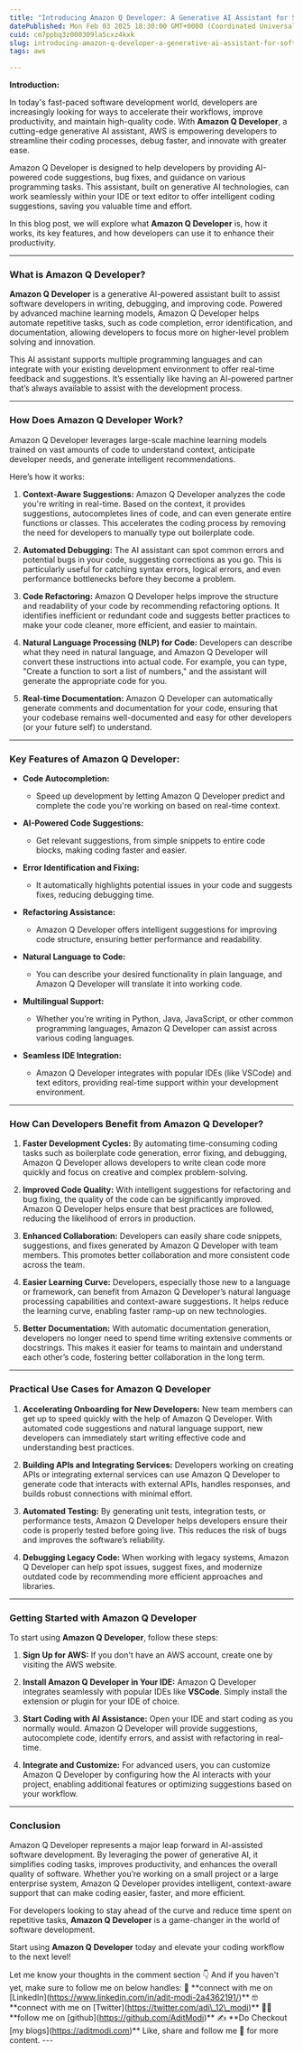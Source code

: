 ```yaml
---
title: "Introducing Amazon Q Developer: A Generative AI Assistant for Software Development"
datePublished: Mon Feb 03 2025 18:30:00 GMT+0000 (Coordinated Universal Time)
cuid: cm7ppbq3z000309la5cxz4kxk
slug: introducing-amazon-q-developer-a-generative-ai-assistant-for-software-development
tags: aws

---
```


**Introduction:**

In today's fast-paced software development world, developers are increasingly looking for ways to accelerate their workflows, improve productivity, and maintain high-quality code. With **Amazon Q Developer**, a cutting-edge generative AI assistant, AWS is empowering developers to streamline their coding processes, debug faster, and innovate with greater ease.

Amazon Q Developer is designed to help developers by providing AI-powered code suggestions, bug fixes, and guidance on various programming tasks. This assistant, built on generative AI technologies, can work seamlessly within your IDE or text editor to offer intelligent coding suggestions, saving you valuable time and effort.

In this blog post, we will explore what **Amazon Q Developer** is, how it works, its key features, and how developers can use it to enhance their productivity.

---

### **What is Amazon Q Developer?**

**Amazon Q Developer** is a generative AI-powered assistant built to assist software developers in writing, debugging, and improving code. Powered by advanced machine learning models, Amazon Q Developer helps automate repetitive tasks, such as code completion, error identification, and documentation, allowing developers to focus more on higher-level problem solving and innovation.

This AI assistant supports multiple programming languages and can integrate with your existing development environment to offer real-time feedback and suggestions. It’s essentially like having an AI-powered partner that’s always available to assist with the development process.

---

### **How Does Amazon Q Developer Work?**

Amazon Q Developer leverages large-scale machine learning models trained on vast amounts of code to understand context, anticipate developer needs, and generate intelligent recommendations.

Here’s how it works:

1. **Context-Aware Suggestions:** Amazon Q Developer analyzes the code you're writing in real-time. Based on the context, it provides suggestions, autocompletes lines of code, and can even generate entire functions or classes. This accelerates the coding process by removing the need for developers to manually type out boilerplate code.
    
2. **Automated Debugging:** The AI assistant can spot common errors and potential bugs in your code, suggesting corrections as you go. This is particularly useful for catching syntax errors, logical errors, and even performance bottlenecks before they become a problem.
    
3. **Code Refactoring:** Amazon Q Developer helps improve the structure and readability of your code by recommending refactoring options. It identifies inefficient or redundant code and suggests better practices to make your code cleaner, more efficient, and easier to maintain.
    
4. **Natural Language Processing (NLP) for Code:** Developers can describe what they need in natural language, and Amazon Q Developer will convert these instructions into actual code. For example, you can type, "Create a function to sort a list of numbers," and the assistant will generate the appropriate code for you.
    
5. **Real-time Documentation:** Amazon Q Developer can automatically generate comments and documentation for your code, ensuring that your codebase remains well-documented and easy for other developers (or your future self) to understand.
    

---

### **Key Features of Amazon Q Developer:**

* **Code Autocompletion:**
    
    * Speed up development by letting Amazon Q Developer predict and complete the code you're working on based on real-time context.
        
* **AI-Powered Code Suggestions:**
    
    * Get relevant suggestions, from simple snippets to entire code blocks, making coding faster and easier.
        
* **Error Identification and Fixing:**
    
    * It automatically highlights potential issues in your code and suggests fixes, reducing debugging time.
        
* **Refactoring Assistance:**
    
    * Amazon Q Developer offers intelligent suggestions for improving code structure, ensuring better performance and readability.
        
* **Natural Language to Code:**
    
    * You can describe your desired functionality in plain language, and Amazon Q Developer will translate it into working code.
        
* **Multilingual Support:**
    
    * Whether you’re writing in Python, Java, JavaScript, or other common programming languages, Amazon Q Developer can assist across various coding languages.
        
* **Seamless IDE Integration:**
    
    * Amazon Q Developer integrates with popular IDEs (like VSCode) and text editors, providing real-time support within your development environment.
        

---

### **How Can Developers Benefit from Amazon Q Developer?**

1. **Faster Development Cycles:** By automating time-consuming coding tasks such as boilerplate code generation, error fixing, and debugging, Amazon Q Developer allows developers to write clean code more quickly and focus on creative and complex problem-solving.
    
2. **Improved Code Quality:** With intelligent suggestions for refactoring and bug fixing, the quality of the code can be significantly improved. Amazon Q Developer helps ensure that best practices are followed, reducing the likelihood of errors in production.
    
3. **Enhanced Collaboration:** Developers can easily share code snippets, suggestions, and fixes generated by Amazon Q Developer with team members. This promotes better collaboration and more consistent code across the team.
    
4. **Easier Learning Curve:** Developers, especially those new to a language or framework, can benefit from Amazon Q Developer’s natural language processing capabilities and context-aware suggestions. It helps reduce the learning curve, enabling faster ramp-up on new technologies.
    
5. **Better Documentation:** With automatic documentation generation, developers no longer need to spend time writing extensive comments or docstrings. This makes it easier for teams to maintain and understand each other’s code, fostering better collaboration in the long term.
    

---

### **Practical Use Cases for Amazon Q Developer**

1. **Accelerating Onboarding for New Developers:** New team members can get up to speed quickly with the help of Amazon Q Developer. With automated code suggestions and natural language support, new developers can immediately start writing effective code and understanding best practices.
    
2. **Building APIs and Integrating Services:** Developers working on creating APIs or integrating external services can use Amazon Q Developer to generate code that interacts with external APIs, handles responses, and builds robust connections with minimal effort.
    
3. **Automated Testing:** By generating unit tests, integration tests, or performance tests, Amazon Q Developer helps developers ensure their code is properly tested before going live. This reduces the risk of bugs and improves the software’s reliability.
    
4. **Debugging Legacy Code:** When working with legacy systems, Amazon Q Developer can help spot issues, suggest fixes, and modernize outdated code by recommending more efficient approaches and libraries.
    

---

### **Getting Started with Amazon Q Developer**

To start using **Amazon Q Developer**, follow these steps:

1. **Sign Up for AWS:** If you don't have an AWS account, create one by visiting the AWS website.
    
2. **Install Amazon Q Developer in Your IDE:** Amazon Q Developer integrates seamlessly with popular IDEs like **VSCode**. Simply install the extension or plugin for your IDE of choice.
    
3. **Start Coding with AI Assistance:** Open your IDE and start coding as you normally would. Amazon Q Developer will provide suggestions, autocomplete code, identify errors, and assist with refactoring in real-time.
    
4. **Integrate and Customize:** For advanced users, you can customize Amazon Q Developer by configuring how the AI interacts with your project, enabling additional features or optimizing suggestions based on your workflow.
    

---

### **Conclusion**

Amazon Q Developer represents a major leap forward in AI-assisted software development. By leveraging the power of generative AI, it simplifies coding tasks, improves productivity, and enhances the overall quality of software. Whether you’re working on a small project or a large enterprise system, Amazon Q Developer provides intelligent, context-aware support that can make coding easier, faster, and more efficient.

For developers looking to stay ahead of the curve and reduce time spent on repetitive tasks, **Amazon Q Developer** is a game-changer in the world of software development.

Start using **Amazon Q Developer** today and elevate your coding workflow to the next level!

Let me know your thoughts in the comment section 👇 And if you haven't yet, make sure to follow me on below handles: 👋 \*\*connect with me on \[LinkedIn\](https://www.linkedin.com/in/adit-modi-2a4362191/)\*\* 🤓 \*\*connect with me on \[Twitter\](https://twitter.com/adi\_12\_modi)\*\* 🐱‍💻 \*\*follow me on \[github\](https://github.com/AditModi)\*\* ✍️ \*\*Do Checkout \[my blogs\](https://aditmodi.com)\*\* Like, share and follow me 🚀 for more content. ---